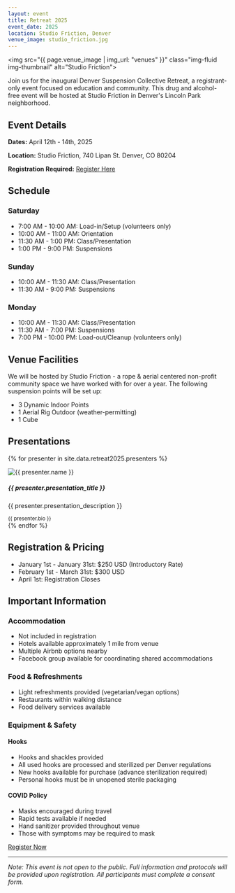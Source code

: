 ```yaml
---
layout: event
title: Retreat 2025
event_date: 2025
location: Studio Friction, Denver
venue_image: studio_friction.jpg
---
```


<img src="{{ page.venue_image | img_url: "venues" }}" class="img-fluid img-thumbnail" alt="Studio Friction">

Join us for the inaugural Denver Suspension Collective Retreat, a registrant-only event focused on education and community. This drug and alcohol-free event will be hosted at Studio Friction in Denver's Lincoln Park neighborhood.

## Event Details

**Dates:** April 12th - 14th, 2025

**Location:** Studio Friction, 740 Lipan St. Denver, CO 80204

**Registration Required:** [Register Here](https://forms.gle/4x4o13yndPnZAWxF8)

## Schedule

### Saturday
- 7:00 AM - 10:00 AM: Load-in/Setup (volunteers only)
- 10:00 AM - 11:00 AM: Orientation
- 11:30 AM - 1:00 PM: Class/Presentation
- 1:00 PM - 9:00 PM: Suspensions

### Sunday
- 10:00 AM - 11:30 AM: Class/Presentation
- 11:30 AM - 9:00 PM: Suspensions

### Monday
- 10:00 AM - 11:30 AM: Class/Presentation
- 11:30 AM - 7:00 PM: Suspensions
- 7:00 PM - 10:00 PM: Load-out/Cleanup (volunteers only)

## Venue Facilities

We will be hosted by Studio Friction - a rope & aerial centered non-profit community space we have worked with for over a year. The following suspension points will be set up:

- 3 Dynamic Indoor Points
- 1 Aerial Rig Outdoor (weather-permitting)
- 1 Cube

## Presentations

{% for presenter in site.data.retreat2025.presenters %}
<div class="row row-cols-2 row-cols-md-2 g-4 mb-4">
  <div class="col">
    <div class="card h-100">
      <img src="{{ presenter.image | img_url: "presenters" }}" class="card-img-top" alt="{{ presenter.name }}">
      <div class="card-body">
        <h5 class="card-title">{{ presenter.presentation_title }}</h5>
        <p class="card-text">{{ presenter.presentation_description }}</p>
      </div>
      <div class="card-footer">
        <small class="text-body-secondary">{{ presenter.bio }}</small>
      </div>
    </div>
  </div>
</div>
{% endfor %}

## Registration & Pricing

- January 1st - January 31st: $250 USD (Introductory Rate)
- February 1st - March 31st: $300 USD
- April 1st: Registration Closes

## Important Information

### Accommodation
- Not included in registration
- Hotels available approximately 1 mile from venue
- Multiple Airbnb options nearby
- Facebook group available for coordinating shared accommodations

### Food & Refreshments
- Light refreshments provided (vegetarian/vegan options)
- Restaurants within walking distance
- Food delivery services available

### Equipment & Safety

#### Hooks
- Hooks and shackles provided
- All used hooks are processed and sterilized per Denver regulations
- New hooks available for purchase (advance sterilization required)
- Personal hooks must be in unopened sterile packaging

#### COVID Policy
- Masks encouraged during travel
- Rapid tests available if needed
- Hand sanitizer provided throughout venue
- Those with symptoms may be required to mask

[Register Now](https://forms.gle/4x4o13yndPnZAWxF8)

---

*Note: This event is not open to the public. Full information and protocols will be provided upon registration. All participants must complete a consent form.*
